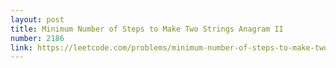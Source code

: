 ```yaml
---
layout: post
title: Minimum Number of Steps to Make Two Strings Anagram II
number: 2186
link: https://leetcode.com/problems/minimum-number-of-steps-to-make-two-strings-anagram-ii
---
```


